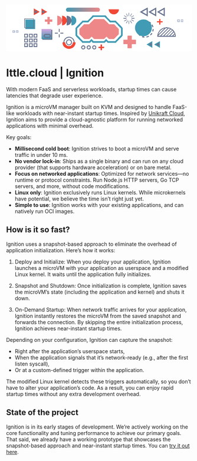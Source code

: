 <p align="center">
  <a href="https://lttle.cloud">
    <img src="./assets/lttle.gif" alt="lttle.cloud" />
  </a>
</p>

# lttle.cloud | Ignition

With modern FaaS and serverless workloads, startup times can cause latencies that degrade user experience.

Ignition is a microVM manager built on KVM and designed to handle FaaS-like workloads with near-instant startup times. Inspired by [Unikraft Cloud](https://unikraft.cloud), Ignition aims to provide a cloud-agnostic platform for running networked applications with minimal overhead.

Key goals:

- **Millisecond cold boot**: Ignition strives to boot a microVM and serve traffic in under 10 ms.
- **No vendor lock-in**: Ships as a single binary and can run on any cloud provider (that supports hardware acceleration) or on bare metal.
- **Focus on networked applications**: Optimized for network services—no runtime or protocol constraints. Run Node.js HTTP servers, Go TCP servers, and more, without code modifications.
- **Linux only**: Ignition exclusively runs Linux kernels. While microkernels have potential, we believe the time isn’t right just yet.
- **Simple to use**: Ignition works with your existing applications, and can natively run OCI images.

## How is it so fast?

Ignition uses a snapshot-based approach to eliminate the overhead of application initialization. Here’s how it works:

1. Deploy and Initialize: When you deploy your application, Ignition launches a microVM with your application as userspace and a modified Linux kernel. It waits until the application fully initializes.
2. Snapshot and Shutdown: Once initialization is complete, Ignition saves the microVM’s state (including the application and kernel) and shuts it down.

3. On-Demand Startup: When network traffic arrives for your application, Ignition instantly restores the microVM from the saved snapshot and forwards the connection. By skipping the entire initialization process, Ignition achieves near-instant startup times.

Depending on your configuration, Ignition can capture the snapshot:

- Right after the application’s userspace starts,
- When the application signals that it’s network-ready (e.g., after the first listen syscall),
- Or at a custom-defined trigger within the application.

The modified Linux kernel detects these triggers automatically, so you don’t have to alter your application’s code. As a result, you can enjoy rapid startup times without any extra development overhead.

## State of the project

Ignition is in its early stages of development. We’re actively working on the core functionality and tuning performance to achieve our primary goals. That said, we already have a working prototype that showcases the snapshot-based approach and near-instant startup times. You can [try it out here](https://hello.lttle.cloud/).
